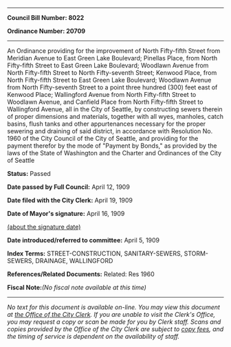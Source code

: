 

********

**Council Bill Number: 8022**
   
**Ordinance Number: 20709**
********

 An Ordinance providing for the improvement of North Fifty-fifth Street from Meridian Avenue to East Green Lake Boulevard; Pinellas Place, from North Fifty-fifth Street to East Green Lake Boulevard; Woodlawn Avenue from North Fifty-fifth Street to North Fifty-seventh Street; Kenwood Place, from North Fifty-fifth Street to East Green Lake Boulevard; Woodlawn Avenue from North Fifty-seventh Street to a point three hundred (300) feet east of Kenwood Place; Wallingford Avenue from North Fifty-fifth Street to Woodlawn Avenue, and Canfield Place from North Fifty-fifth Street to Wallingford Avenue, all in the City of Seattle, by constructing sewers therein of proper dimensions and materials, together with all wyes, manholes, catch basins, flush tanks and other appurtenances necessary for the proper sewering and draining of said district, in accordance with Resolution No. 1960 of the City Council of the City of Seattle, and providing for the payment therefor by the mode of "Payment by Bonds," as provided by the laws of the State of Washington and the Charter and Ordinances of the City of Seattle

**Status:** Passed
   
**Date passed by Full Council:** April 12, 1909
   
**Date filed with the City Clerk:** April 19, 1909
   
**Date of Mayor's signature:** April 16, 1909
   
[(about the signature date)](/~public/approvaldate.htm)
   
   
   
**Date introduced/referred to committee:** April 5, 1909
   
   
**Index Terms:** STREET-CONSTRUCTION, SANITARY-SEWERS, STORM-SEWERS, DRAINAGE, WALLINGFORD

**References/Related Documents:** Related: Res 1960

**Fiscal Note:**_(No fiscal note available at this time)_
********

_No text for this document is available on-line. You may view this document at [the Office of the City Clerk](http://www.seattle.gov/leg/clerk/contactUs.htm). If you are unable to visit the Clerk's Office, you may request a copy or scan be made for you by Clerk staff. Scans and copies provided by the Office of the City Clerk are subject to [copy fees](http://clerk.seattle.gov/~public/clerkfees.htm), and the timing of service is dependent on the availability of staff._

